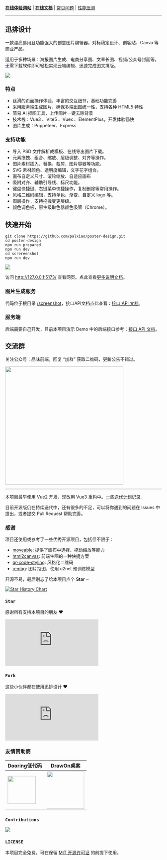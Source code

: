 **[在线体验网站](https://design.palxp.cn/)** | **[在线文档](https://xp.palxp.cn/)** | [常见问题](https://xp.palxp.cn/#/articles/1689323321667) | [性能压测](https://juejin.cn/post/7348288810722869300)

---

## 迅排设计

一款漂亮易用且功能强大的创意图片编辑器，对标稿定设计、创客贴、Canva 等商业产品。

适用于多种场景：海报图片生成、电商分享图、文章长图、视频/公众号封面等，无需下载软件即可轻松实现云端编辑、迅速完成图文排版。

[![](https://xp.palxp.cn/images/2023-7-16-1689500112694.gif)](https://design.palxp.cn/)

### 特点

- 丝滑的页面操作体验，丰富的交互细节，基础功能完善
- 采用服务端生成图片，确保多端出图统一性，支持各种 HTML5 特性
- 简易 AI 抠图工具，上传图片一键去除背景
- 技术栈：Vue3 、Vite5 、Vuex 、ElementPlus，开发体验畅快
- 图片生成：Puppeteer、Express

### 支持功能

- 导入 PSD 文件解析成模板、在线导出图片下载。
- 元素拖拽、组合、缩放、层级调整、对齐等操作。
- 图片素材插入、替换、裁剪，图片容器等功能。
- SVG 素材颜色、透明度编辑，文字花字组合。
- 画布自定义尺寸、滚轮缩放、自适应画布
- 吸附对齐、辅助引导线、标尺功能。
- 键盘快捷键、右键菜单快捷操作，复制删除等常用操作。
- 风格二维码编辑，支持单色、渐变、自定义 logo 等。
- 图层操作，支持拖拽变更层级。
- 颜色调色板，原生级取色器颜色吸管（Chrome）。

## 快速开始

```
git clone https://github.com/palxiao/poster-design.git
cd poster-design
npm run prepared
npm run dev
cd screreenshot
npm run dev
```

![](https://xp.palxp.cn/images/2023-7-16-1689498291322.png)

访问 http://127.0.0.1:5173/ 查看网页。点此查看[更多说明文档](https://xp.palxp.cn/#/articles/1689319644311)。

### 图片生成服务

代码位于根目录 [/screenshot](https://github.com/palxiao/poster-design/tree/main/screenshot)，接口API文档点此查看：[接口 API 文档](https://xp.palxp.cn/apidoc/screenshot.html)。

### 服务端

后端需要自己开发，目前本项目演示 Demo 中的后端接口参考：[接口 API 文档](https://xp.palxp.cn/apidoc/index.html)。

## 交流群

关注公众号：品味前端，回复 “加群” 获取二维码，更新公告不错过。

<img style="width: 380px;" src="https://xp.palxp.cn/images/2024-3-1-1709306365949.png" />

-----

本项目最早使用 Vue2 开发，现改用 Vue3 重构中。[一些迭代计划记录](https://xp.palxp.cn/#/articles/1689319986889?id=%e8%bf%ad%e4%bb%a3%e8%ae%a1%e5%88%92).

目前开源版仍在持续迭代中，还有很多的不足，可以将你遇到的问题在 Issues 中提出，或者提交 Pull Request 帮助完善。

### 感谢

项目还使用或参考了一些优秀开源项目，包括但不限于：

- [moveable](https://github.com/daybrush/moveable): 提供了画布中选择、拖动缩放等能力
- [html2canvas](https://github.com/niklasvh/html2canvas): 前端生图的一种快捷方案
- [qr-code-styling](https://qr-code-styling.com/): 风格化二维码
- [rembg](https://github.com/danielgatis/rembg): 图片抠图，使用 u2net 预训练模型

开源不易，最后别忘了给本项目点个 **Star** ~

[![Star History Chart](https://api.star-history.com/svg?repos=palxiao/poster-design&type=Date)](https://star-history.com/#palxiao/poster-design&Date)

### `Star`

感谢所有支持本项目的朋友 :heart:

[![Stargazers](https://bytecrank.com/nastyox/reporoster/php/stargazersSVG.php?user=palxiao&repo=poster-design)](https://github.com/palxiao/poster-design/stargazers)

### `Fork`

这些小伙伴都在使用迅排设计 :heart:

[![Forkers](https://bytecrank.com/nastyox/reporoster/php/forkersSVG.php?user=palxiao&repo=poster-design)](https://github.com/palxiao/poster-design/network/members)

### 友情赞助商

| Dooring低代码 | DrawOn桌案 |
| --- | --- |
| <a href="https://dooring.vip/"> <img style="height: 90px" src="https://github.com/palxiao/poster-design/assets/21021314/2240801f-8484-4fd2-8505-8205daa6d53c" /></a> | <a href="https://www.drawon.cn?useSource=hb1"> <img style="height: 120px" src="https://github.com/palxiao/poster-design/assets/21021314/258bb6ec-4e1e-4c86-b45c-22946213f209" /></a> |

### `Contributions`

<a href="https://github.com/palxiao/poster-design/graphs/contributors">
  <img src="https://contrib.rocks/image?repo=palxiao/poster-design" />
</a>

### `LICENSE`

本项目完全免费，可在保留 [MIT 开源许可证](https://github.com/palxiao/poster-design/blob/main/LICENSE) 的前提下使用。

